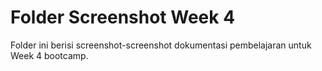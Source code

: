 # Folder Screenshot Week 4

Folder ini berisi screenshot-screenshot dokumentasi pembelajaran untuk Week 4 bootcamp.
